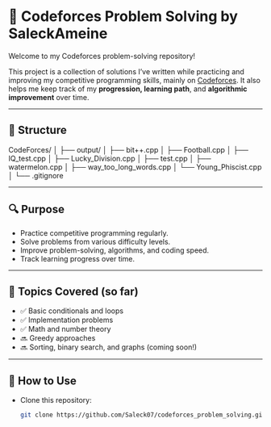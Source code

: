 # 🧠 Codeforces Problem Solving by SaleckAmeine

Welcome to my Codeforces problem-solving repository!

This project is a collection of solutions I’ve written while practicing and improving my competitive programming skills,
mainly on [Codeforces](https://codeforces.com/).
It also helps me keep track of my **progression, learning path**, and **algorithmic improvement** over time.

---

## 📁 Structure

CodeForces/
│
├── output/
│ ├── bit++.cpp
│ ├── Football.cpp
│ ├── IQ_test.cpp
│ ├── Lucky_Division.cpp
│ ├── test.cpp
│ ├── watermelon.cpp
│ ├── way_too_long_words.cpp
│ └── Young_Phiscist.cpp
│
└── .gitignore


---

## 🔍 Purpose

- Practice competitive programming regularly.
- Solve problems from various difficulty levels.
- Improve problem-solving, algorithms, and coding speed.
- Track learning progress over time.

---

## 🧩 Topics Covered (so far)

- ✅ Basic conditionals and loops
- ✅ Implementation problems
- ✅ Math and number theory
- 🔜 Greedy approaches
- 🔜 Sorting, binary search, and graphs (coming soon!)

---

## 🚀 How to Use

- Clone this repository:
  ```bash
  git clone https://github.com/Saleck07/codeforces_problem_solving.git



